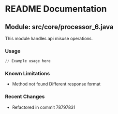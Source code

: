 # README Documentation

## Module: src/core/processor_6.java

This module handles api misuse operations.

### Usage

```python
// Example usage here
```

### Known Limitations

- Method not found Different response format

### Recent Changes

- Refactored in commit 78797831
